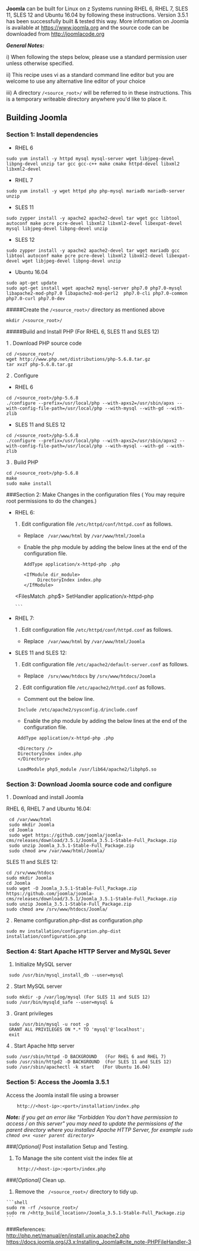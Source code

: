 <!---PACKAGE:Joomla--->
<!---DISTRO:SLES 12:3.5--->
<!---DISTRO:SLES 11:3.5--->
<!---DISTRO:RHEL 7.1:3.5--->
<!---DISTRO:RHEL 6.6:3.5--->
<!---DISTRO:Ubuntu 16.x:3.5--->


**Joomla** can be built for Linux on z Systems running RHEL 6, RHEL 7, SLES 11, SLES 12 and Ubuntu 16.04 by following these instructions.  Version 3.5.1 has been successfully built & tested this way.
More information on Joomla is available at https://www.joomla.org and the source code can be downloaded from http://joomlacode.org

_**General Notes:**_

i)  When following the steps below, please use a standard permission user unless otherwise specified.

ii) This recipe uses vi as a standard command line editor but you are welcome to use any alternative line editor of your choice

iii) A directory `/<source_root>/` will be referred to in these instructions.  This is a temporary writeable directory anywhere you'd like to place it.

## Building Joomla

### Section 1: Install dependencies

* RHEL 6
```
sudo yum install -y httpd mysql mysql-server wget libjpeg-devel libpng-devel unzip tar gcc gcc-c++ make cmake httpd-devel libxml2 libxml2-devel
```

* RHEL 7
```
sudo yum install -y wget httpd php php-mysql mariadb mariadb-server unzip
```
 
* SLES 11
```
sudo zypper install -y apache2 apache2-devel tar wget gcc libtool autoconf make pcre pcre-devel libxml2 libxml2-devel libexpat-devel mysql libjpeg-devel libpng-devel unzip
```
	 
* SLES 12
```
sudo zypper install -y apache2 apache2-devel tar wget mariadb gcc libtool autoconf make pcre pcre-devel libxml2 libxml2-devel libexpat-devel wget libjpeg-devel libpng-devel unzip
```
* Ubuntu 16.04
```
sudo apt-get update
sudo apt-get install wget apache2 mysql-server php7.0 php7.0-mysql libapache2-mod-php7.0 libapache2-mod-perl2  php7.0-cli php7.0-common php7.0-curl php7.0-dev
```

#####Create the `/<source_root>/` directory as mentioned above
```
mkdir /<source_root>/
```


#####Build and Install PHP (For RHEL 6, SLES 11 and SLES 12)

1 . Download PHP source code
```
cd /<source_root>/
wget http://www.php.net/distributions/php-5.6.8.tar.gz 
tar xvzf php-5.6.8.tar.gz
```

2 . Configure

* RHEL 6
```
cd /<source_root>/php-5.6.8
./configure --prefix=/usr/local/php --with-apxs2=/usr/sbin/apxs --with-config-file-path=/usr/local/php --with-mysql --with-gd --with-zlib 
```

* SLES 11 and SLES 12
```
cd /<source_root>/php-5.6.8
./configure --prefix=/usr/local/php --with-apxs2=/usr/sbin/apxs2 --with-config-file-path=/usr/local/php --with-mysql --with-gd --with-zlib 
```

3 . Build PHP
```
cd /<source_root>/php-5.6.8
make  
sudo make install
```

###Section 2: Make Changes in the configuration files
( You may require root permissions to do the changes.) 

* RHEL 6:

  1 . Edit configuration file `/etc/httpd/conf/httpd.conf` as follows.
       
   * Replace ` /var/www/html` by `/var/www/html/Joomla`

   * Enable the php module by adding the below lines at the end of the configuration file.	
      ```
      AddType application/x-httpd-php .php

     <IfModule dir_module>
           DirectoryIndex index.php
     </IfModule>

    <FilesMatch \.php$>
           SetHandler application/x-httpd-php
    </FilesMatch>

      ```
  
* RHEL 7:

  1 . Edit configuration file `/etc/httpd/conf/httpd.conf` as follows.
       
   * Replace ` /var/www/html` by `/var/www/html/Joomla`

     
* SLES 11 and SLES 12:

  1 . Edit configuration file `/etc/apache2/default-server.conf` as follows.
       
   * Replace ` /srv/www/htdocs` by `/srv/www/htdocs/Joomla`
  
  2 . Edit configuration file `/etc/apache2/httpd.conf` as follows.
	    
   * Comment out the below line. 	 
   
    ```
     Include /etc/apache2/sysconfig.d/include.conf 
    ```
   * Enable the php module by adding the below lines at the end of the configuration file. 

    ```
     AddType application/x-httpd-php .php

     <Directory /> 
     DirectoryIndex index.php 
     </Directory>

     LoadModule php5_module /usr/lib64/apache2/libphp5.so
     ```


### Section 3: Download Joomla source code and configure

1 . Download and install Joomla

RHEL 6, RHEL 7 and Ubuntu 16.04:
 ```
  cd /var/www/html
  sudo mkdir Joomla
  cd Joomla
  sudo wget https://github.com/joomla/joomla-cms/releases/download/3.5.1/Joomla_3.5.1-Stable-Full_Package.zip
  sudo unzip Joomla_3.5.1-Stable-Full_Package.zip
  sudo chmod a+w /var/www/html/Joomla/
```

SLES 11 and SLES 12:
 ```	
 cd /srv/www/htdocs
 sudo mkdir Joomla
 cd Joomla
 sudo wget -O Joomla_3.5.1-Stable-Full_Package.zip  https://github.com/joomla/joomla-cms/releases/download/3.5.1/Joomla_3.5.1-Stable-Full_Package.zip
 sudo unzip Joomla_3.5.1-Stable-Full_Package.zip
 sudo chmod a+w /srv/www/htdocs/Joomla/
```


2 . Rename configuration.php-dist as configuration.php 
 ```
 sudo mv installation/configuration.php-dist installation/configuration.php 
 ```

### Section 4: Start Apache HTTP Server and MySQL Sever

1. Initialize MySQL server  

```
 sudo /usr/bin/mysql_install_db --user=mysql
```

2 . Start MySQL server
 ```
 sudo mkdir -p /var/log/mysql (For SLES 11 and SLES 12)
 sudo /usr/bin/mysqld_safe --user=mysql &  
 ```

3 . Grant privileges
```
 sudo /usr/bin/mysql -u root -p
 GRANT ALL PRIVILEGES ON *.* TO 'mysql'@'localhost'; 
 exit
```

4 . Start Apache http server
 ```
 sudo /usr/sbin/httpd -D BACKGROUND   (For RHEL 6 and RHEL 7)
 sudo /usr/sbin/httpd2 -D BACKGROUND  (For SLES 11 and SLES 12)
 sudo /usr/sbin/apachectl -k start   (For Ubuntu 16.04)
 ```

### Section 5: Access the Joomla 3.5.1
Access the Joomla install file using a browser
```
  	http://<host-ip>:<port>/installation/index.php
 ```

 _**Note:** if you get an error like "Forbidden You don't have permission to access / on this server" you may need to update the permissions of the parent directory where you installed Apache HTTP Server, for example `sudo chmod o+x <user parent directory>`_

###_[Optional]_ Post installation Setup and Testing. 

1. To Manage the site content visit the index file at 

    ```shell
	 http://<host-ip>:<port>/index.php
    ```

###_[Optional]_ Clean up.
1.    Remove the ` /<source_root>/` directory to tidy up.

    ```shell
    sudo rm -rf /<source_root>/
    sudo rm /<http_build_location>/Joomla_3.5.1-Stable-Full_Package.zip
    ```
 


###References:  
http://php.net/manual/en/install.unix.apache2.php    
https://docs.joomla.org/J3.x:Installing_Joomla#cite_note-PHPFileHandler-3